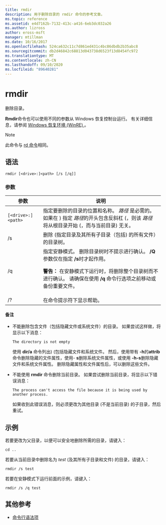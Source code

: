 ```yaml
---
title: rmdir
description: 用于删除目录的 rmdir 命令的参考文章。
ms.topic: reference
ms.assetid: e4d7162b-7132-413c-a416-6eb3dc032a26
ms.author: lizross
author: eross-msft
manager: mtillman
ms.date: 10/16/2017
ms.openlocfilehash: 524ca632c11c7d861ed431c4bc86dbdb2b35abc8
ms.sourcegitcommit: db2d46842c68813d043738d6523f13d8454fc972
ms.translationtype: MT
ms.contentlocale: zh-CN
ms.lasthandoff: 09/10/2020
ms.locfileid: "89640281"
---
```

# <a name="rmdir"></a>rmdir

删除目录。

**Rmdir**命令也可以使用不同的参数从 Windows 恢复控制台运行。 有关详细信息，请参阅 [Windows 恢复环境 (WinRE) ](/windows-hardware/manufacture/desktop/windows-recovery-environment--windows-re--technical-reference)。

> [!NOTE]
> 此命令与 [rd 命令](rd.md)相同。

## <a name="syntax"></a>语法

```
rmdir [<drive>:]<path> [/s [/q]]
```

### <a name="parameters"></a>参数

| 参数 | 说明 |
|--|--|
| `[<drive>:]<path>` | 指定要删除的目录的位置和名称。 *路径* 是必需的。 如果在 \) 指定 *路径*的开头包含反斜杠 (，则该 *路径* 将从根目录开始 (，而与当前目录) 无关。 |
| /s | 删除 (指定目录及其所有子目录（包括) 的所有文件）的目录树。 |
| /q | 指定安静模式。 删除目录树时不提示进行确认。 **/Q**参数仅在指定 **/s**时才起作用。<p>**警告：** 在安静模式下运行时，将删除整个目录树而不进行确认。 请确保在使用 **/q** 命令行选项之前移动或备份重要文件。 |
| /? | 在命令提示符下显示帮助。 |

#### <a name="remarks"></a>备注

- 不能删除包含文件（包括隐藏文件或系统文件）的目录。 如果尝试这样做，将显示以下消息：

    `The directory is not empty`

    使用 **dir/a** 命令列出)  (包括隐藏文件和系统文件。 然后，使用带有 **-h**的**attrib**命令删除隐藏的文件属性，使用- **s**删除系统文件属性，或使用 **-h-s**删除隐藏文件和系统文件属性。 删除隐藏属性和文件属性后，可以删除这些文件。

- 不能使用 **rmdir** 命令删除当前目录。 如果尝试删除当前目录，将显示以下错误消息：

    `The process can't access the file because it is being used by another process.`

    如果收到此错误消息，则必须更改为其他目录 (不是当前目录) 的子目录，然后重试。

## <a name="examples"></a>示例

若要更改为父目录，以便可以安全地删除所需的目录，请键入：

```
cd ..
```

若要从当前目录中删除名为 *test* (及其所有子目录和文件) 的目录，请键入：

```
rmdir /s test
```

若要在安静模式下运行前面的示例，请键入：

```
rmdir /s /q test
```

## <a name="additional-references"></a>其他参考

- [命令行语法项](command-line-syntax-key.md)
